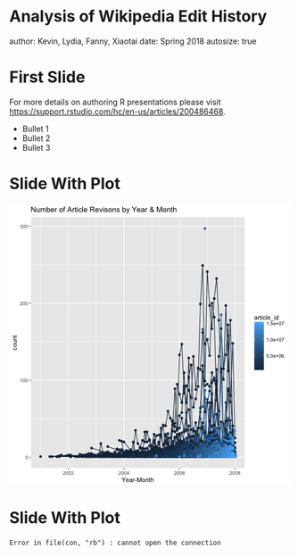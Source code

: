 Analysis of Wikipedia Edit History
========================================================
author: Kevin, Lydia, Fanny, Xiaotai
date: Spring 2018
autosize: true

First Slide
========================================================

For more details on authoring R presentations please visit <https://support.rstudio.com/hc/en-us/articles/200486468>.

- Bullet 1
- Bullet 2
- Bullet 3


Slide With Plot
========================================================

![plot of chunk unnamed-chunk-1](presentation-test-figure/unnamed-chunk-1-1.png)

Slide With Plot
========================================================






```
Error in file(con, "rb") : cannot open the connection
```
